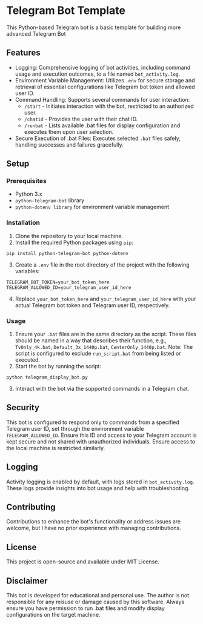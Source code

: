 # Telegram Bot Template

This Python-based Telegram bot is a basic template for building more advanced Telegram Bot

## Features

- Logging: Comprehensive logging of bot activities, including command usage and execution outcomes, to a file named `bot_activity.log`.
- Environment Variable Management: Utilizes `.env` for secure storage and retrieval of essential configurations like Telegram bot token and allowed user ID.
- Command Handling: Supports several commands for user interaction:
  - `/start` - Initiates interaction with the bot, restricted to an authorized user.
  - `/chatid` - Provides the user with their chat ID.
  - `/runbat` - Lists available .bat files for display configuration and executes them upon user selection.
- Secure Execution of .bat Files: Executes selected `.bat` files safely, handling successes and failures gracefully.

## Setup
### Prerequisites

- Python 3.x
- `python-telegram-bot` library
- `python-dotenv library` for environment variable management

### Installation

1. Clone the repository to your local machine.
2. Install the required Python packages using `pip`:

```
pip install python-telegram-bot python-dotenv
```

3. Create a `.env` file in the root directory of the project with the following variables:

```
TELEGRAM_BOT_TOKEN=your_bot_token_here
TELEGRAM_ALLOWED_ID=your_telegram_user_id_here
```

4. Replace `your_bot_token_here` and `your_telegram_user_id_here` with your actual Telegram bot token and Telegram user ID, respectively.

### Usage

1. Ensure your `.bat` files are in the same directory as the script. These files should be named in a way that describes their function, e.g., `TvOnly_4k.bat`, `Default_3x_1440p.bat`, `CenterOnly_1440p.bat`. Note: The script is configured to exclude `run_script.bat` from being listed or executed.
2. Start the bot by running the script:

```
python telegram_display_bot.py
```

3. Interact with the bot via the supported commands in a Telegram chat.

## Security

This bot is configured to respond only to commands from a specified Telegram user ID, set through the environment variable `TELEGRAM_ALLOWED_ID`. Ensure this ID and access to your Telegram account is kept secure and not shared with unauthorized individuals. Ensure access to the local machine is restricted similarly.

## Logging

Activity logging is enabled by default, with logs stored in `bot_activity.log`. These logs provide insights into bot usage and help with troubleshooting.

## Contributing

Contributions to enhance the bot's functionality or address issues are welcome, but I have no prior experience with managing contributions.

## License

This project is open-source and available under MIT License.

## Disclaimer

This bot is developed for educational and personal use. The author is not responsible for any misuse or damage caused by this software. Always ensure you have permission to run .bat files and modify display configurations on the target machine.
